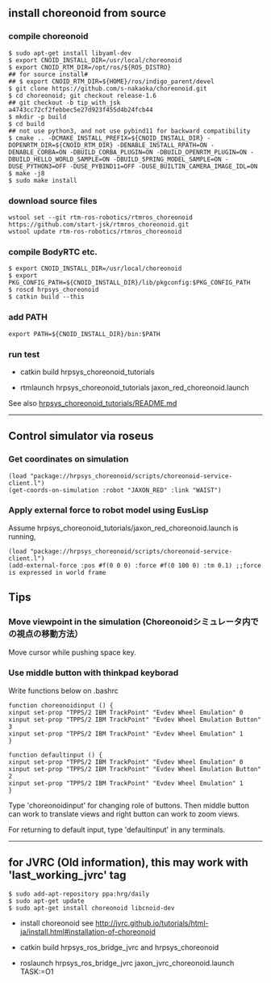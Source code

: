 ## **install choreonoid from source**
### compile choreonoid
~~~
$ sudo apt-get install libyaml-dev
$ export CNOID_INSTALL_DIR=/usr/local/choreonoid
$ export CNOID_RTM_DIR=/opt/ros/${ROS_DISTRO}
## for source install# 
## $ export CNOID_RTM_DIR=${HOME}/ros/indigo_parent/devel
$ git clone https://github.com/s-nakaoka/choreonoid.git
$ cd choreonoid; git checkout release-1.6
## git checkout -b tip_with_jsk a4743cc72cf2febbec5e27d923f455d4b24fcb44
$ mkdir -p build
$ cd build
## not use python3, and not use pybind11 for backward compatibility
$ cmake .. -DCMAKE_INSTALL_PREFIX=${CNOID_INSTALL_DIR} -DOPENRTM_DIR=${CNOID_RTM_DIR} -DENABLE_INSTALL_RPATH=ON -DENABLE_CORBA=ON -DBUILD_CORBA_PLUGIN=ON -DBUILD_OPENRTM_PLUGIN=ON -DBUILD_HELLO_WORLD_SAMPLE=ON -DBUILD_SPRING_MODEL_SAMPLE=ON -DUSE_PYTHON3=OFF -DUSE_PYBIND11=OFF -DUSE_BUILTIN_CAMERA_IMAGE_IDL=ON
$ make -j8
$ sudo make install
~~~

### download source files
```
wstool set --git rtm-ros-robotics/rtmros_choreonoid https://github.com/start-jsk/rtmros_choreonoid.git
wstool update rtm-ros-robotics/rtmros_choreonoid
```

### compile BodyRTC etc.
~~~
$ export CNOID_INSTALL_DIR=/usr/local/choreonoid
$ export PKG_CONFIG_PATH=${CNOID_INSTALL_DIR}/lib/pkgconfig:$PKG_CONFIG_PATH
$ roscd hrpsys_choreonoid
$ catkin build --this
~~~

### add PATH
~~~
export PATH=${CNOID_INSTALL_DIR}/bin:$PATH
~~~

### run test

- catkin build hrpsys_choreonoid_tutorials

- rtmlaunch hrpsys_choreonoid_tutorials jaxon_red_choreonoid.launch

See also [hrpsys_choreonoid_tutorials/README.md](/hrpsys_choreonoid_tutorials/README.md)

---
## **Control simulator via roseus**

### Get coordinates on simulation
~~~
(load "package://hrpsys_choreonoid/scripts/choreonoid-service-client.l")
(get-coords-on-simulation :robot "JAXON_RED" :link "WAIST")
~~~

### Apply external force to robot model using EusLisp

Assume hrpsys_choreonoid_tutorials/jaxon_red_choreonoid.launch is running,
~~~
(load "package://hrpsys_choreonoid/scripts/choreonoid-service-client.l")
(add-external-force :pos #f(0 0 0) :force #f(0 100 0) :tm 0.1) ;;force is expressed in world frame
~~~

## **Tips**

### Move viewpoint in the simulation (Choreonoidシミュレータ内での視点の移動方法）
Move cursor while pushing space key.

### Use middle button with thinkpad keyborad

Write functions below on .bashrc
~~~
function choreonoidinput () {
xinput set-prop "TPPS/2 IBM TrackPoint" "Evdev Wheel Emulation" 0
xinput set-prop "TPPS/2 IBM TrackPoint" "Evdev Wheel Emulation Button" 3
xinput set-prop "TPPS/2 IBM TrackPoint" "Evdev Wheel Emulation" 1
}

function defaultinput () {
xinput set-prop "TPPS/2 IBM TrackPoint" "Evdev Wheel Emulation" 0
xinput set-prop "TPPS/2 IBM TrackPoint" "Evdev Wheel Emulation Button" 2
xinput set-prop "TPPS/2 IBM TrackPoint" "Evdev Wheel Emulation" 1
}
~~~

Type 'choreonoidinput' for changing role of buttons. Then middle button can work to translate views and right button can work to zoom views.

For returning to default input, type 'defaultinput' in any terminals.

---

## for JVRC (Old information), this may work with 'last_working_jvrc' tag
```
$ sudo add-apt-repository ppa:hrg/daily
$ sudo apt-get update
$ sudo apt-get install choreonoid libcnoid-dev
```
- install choreonoid see http://jvrc.github.io/tutorials/html-ja/install.html#installation-of-choreonoid  

- catkin build hrpsys_ros_bridge_jvrc and hrpsys_choreonoid

- roslaunch hrpsys_ros_bridge_jvrc jaxon_jvrc_choreonoid.launch TASK:=O1
